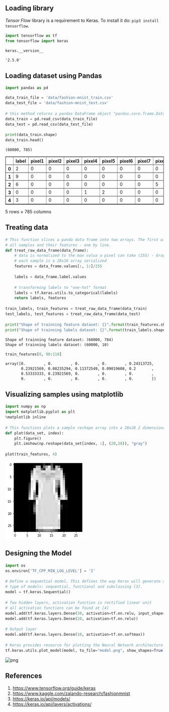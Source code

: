 ## Loading library

*Tensor Flow* library is a requirement to Keras. To install it do: `pip3 install tensorflow`.


```python
import tensorflow as tf
from tensorflow import keras
```


```python
keras.__version__
```




    '2.5.0'



## Loading dataset using Pandas


```python
import pandas as pd
```


```python
data_train_file = 'data/fashion-mnist_train.csv'
data_test_file = 'data/fashion-mnist_test.csv'

# this method returns a pandas DataFrame object "pandas.core.frame.DataFrame"
data_train = pd.read_csv(data_train_file)
data_test = pd.read_csv(data_test_file)

print(data_train.shape)
data_train.head()
```

    (60000, 785)





<div>
<style scoped>
    .dataframe tbody tr th:only-of-type {
        vertical-align: middle;
    }

    .dataframe tbody tr th {
        vertical-align: top;
    }

    .dataframe thead th {
        text-align: right;
    }
</style>
<table border="1" class="dataframe">
  <thead>
    <tr style="text-align: right;">
      <th></th>
      <th>label</th>
      <th>pixel1</th>
      <th>pixel2</th>
      <th>pixel3</th>
      <th>pixel4</th>
      <th>pixel5</th>
      <th>pixel6</th>
      <th>pixel7</th>
      <th>pixel8</th>
      <th>pixel9</th>
      <th>...</th>
      <th>pixel775</th>
      <th>pixel776</th>
      <th>pixel777</th>
      <th>pixel778</th>
      <th>pixel779</th>
      <th>pixel780</th>
      <th>pixel781</th>
      <th>pixel782</th>
      <th>pixel783</th>
      <th>pixel784</th>
    </tr>
  </thead>
  <tbody>
    <tr>
      <th>0</th>
      <td>2</td>
      <td>0</td>
      <td>0</td>
      <td>0</td>
      <td>0</td>
      <td>0</td>
      <td>0</td>
      <td>0</td>
      <td>0</td>
      <td>0</td>
      <td>...</td>
      <td>0</td>
      <td>0</td>
      <td>0</td>
      <td>0</td>
      <td>0</td>
      <td>0</td>
      <td>0</td>
      <td>0</td>
      <td>0</td>
      <td>0</td>
    </tr>
    <tr>
      <th>1</th>
      <td>9</td>
      <td>0</td>
      <td>0</td>
      <td>0</td>
      <td>0</td>
      <td>0</td>
      <td>0</td>
      <td>0</td>
      <td>0</td>
      <td>0</td>
      <td>...</td>
      <td>0</td>
      <td>0</td>
      <td>0</td>
      <td>0</td>
      <td>0</td>
      <td>0</td>
      <td>0</td>
      <td>0</td>
      <td>0</td>
      <td>0</td>
    </tr>
    <tr>
      <th>2</th>
      <td>6</td>
      <td>0</td>
      <td>0</td>
      <td>0</td>
      <td>0</td>
      <td>0</td>
      <td>0</td>
      <td>0</td>
      <td>5</td>
      <td>0</td>
      <td>...</td>
      <td>0</td>
      <td>0</td>
      <td>0</td>
      <td>30</td>
      <td>43</td>
      <td>0</td>
      <td>0</td>
      <td>0</td>
      <td>0</td>
      <td>0</td>
    </tr>
    <tr>
      <th>3</th>
      <td>0</td>
      <td>0</td>
      <td>0</td>
      <td>0</td>
      <td>1</td>
      <td>2</td>
      <td>0</td>
      <td>0</td>
      <td>0</td>
      <td>0</td>
      <td>...</td>
      <td>3</td>
      <td>0</td>
      <td>0</td>
      <td>0</td>
      <td>0</td>
      <td>1</td>
      <td>0</td>
      <td>0</td>
      <td>0</td>
      <td>0</td>
    </tr>
    <tr>
      <th>4</th>
      <td>3</td>
      <td>0</td>
      <td>0</td>
      <td>0</td>
      <td>0</td>
      <td>0</td>
      <td>0</td>
      <td>0</td>
      <td>0</td>
      <td>0</td>
      <td>...</td>
      <td>0</td>
      <td>0</td>
      <td>0</td>
      <td>0</td>
      <td>0</td>
      <td>0</td>
      <td>0</td>
      <td>0</td>
      <td>0</td>
      <td>0</td>
    </tr>
  </tbody>
</table>
<p>5 rows × 785 columns</p>
</div>



## Treating data


```python
# This function slices a panda data frame into two arrays. The first with labels and the other with
# all samples and their features - one by line. 
def treat_raw_data_frame(data_frame):
    # data is normalized to the max valua a pixel can take (255) - Gray Scale
    # each sample is a 28x28 array serialized
    features = data_frame.values[:, 1:]/255

    labels = data_frame.label.values

    # transforming labels to "one-hot" format
    labels = tf.keras.utils.to_categorical(labels)
    return labels, features

train_labels, train_features = treat_raw_data_frame(data_train)
test_labels, test_features = treat_raw_data_frame(data_test)

print("Shape of trainning feature dataset: {}".format(train_features.shape))
print("Shape of trainning labels dataset: {}".format(train_labels.shape))
```

    Shape of trainning feature dataset: (60000, 784)
    Shape of trainning labels dataset: (60000, 10)



```python
train_features[0, 90:110]
```




    array([0.        , 0.        , 0.        , 0.        , 0.24313725,
           0.23921569, 0.08235294, 0.11372549, 0.09019608, 0.2       ,
           0.53333333, 0.23921569, 0.        , 0.        , 0.        ,
           0.        , 0.        , 0.        , 0.        , 0.        ])



## Visualizing samples using matplotlib


```python
import numpy as np
import matplotlib.pyplot as plt
%matplotlib inline

# This functions plots a sample rechape array into a 28x28 2 dimensional array
def plot(data_set, index):
    plt.figure()
    plt.imshow(np.reshape(data_set[index, :], (28,28)), "gray")

plot(train_features, 4)
```


    
![png](output_11_0.png)
    


## Designing the Model


```python
import os
os.environ['TF_CPP_MIN_LOG_LEVEL'] = '2'

# Define a sequential model. This defines the way Keras will generate a model. Keras has three different
# type of models: sequential, functional and subclassing [3].
model = tf.keras.Sequential()

# Two hidden layers, activation function is rectified linear unit
# all activation functions can be found at [4]
model.add(tf.keras.layers.Dense(30, activation=tf.nn.relu, input_shape=(784,)))
model.add(tf.keras.layers.Dense(20, activation=tf.nn.relu))

# Output layer
model.add(tf.keras.layers.Dense(10, activation=tf.nn.softmax))

# Keras provides resource for plotting the Neural Network architecture and parameters.
tf.keras.utils.plot_model(model, to_file="model.png", show_shapes=True)
```




    
![png](output_13_0.png)
    



## References

1. https://www.tensorflow.org/guide/keras
1. https://www.kaggle.com/zalando-research/fashionmnist
1. https://keras.io/api/models/
1. https://keras.io/api/layers/activations/
